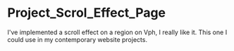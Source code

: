 # Project_Scrol_Effect_Page
I've implemented a scroll effect on a region on Vph, I really like it. This one I could use in my contemporary website projects. 
